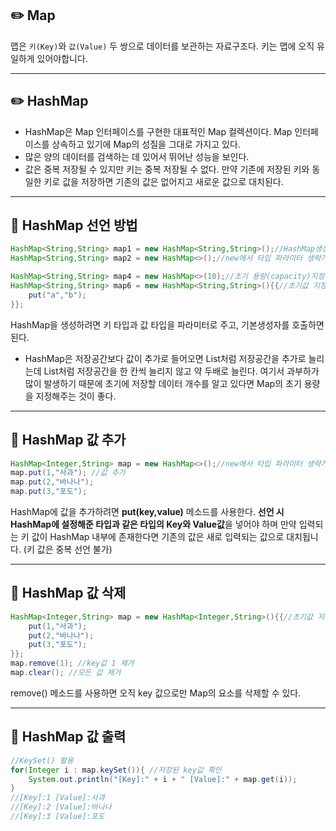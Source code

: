 ## ✏️ Map

맵은 ``키(Key)``와 ``값(Value)`` 두 쌍으로 데이터를 보관하는 자료구조다. 키는 맵에 오직 유일하게 있어야합니다.

---


## ✏️ HashMap

- HashMap은 Map 인터페이스를 구현한 대표적인 Map 컬렉션이다. Map 인터페이스를 상속하고 있기에 Map의 성질을 그대로 가지고 있다.
- 많은 양의 데이터를 검색하는 데 있어서 뛰어난 성능을 보인다.
- 값은 중복 저장될 수 있지만 키는 중복 저장될 수 없다. 만약 기존에 저장된 키와 동일한 키로 값을 저장하면 기존의 값은 없어지고 새로운 값으로 대치된다. 

---

## 📍 HashMap 선언 방법

```java
HashMap<String,String> map1 = new HashMap<String,String>();//HashMap생성
HashMap<String,String> map2 = new HashMap<>();//new에서 타입 파라미터 생략가능

HashMap<String,String> map4 = new HashMap<>(10);//초기 용량(capacity)지정
HashMap<String,String> map6 = new HashMap<String,String>(){{//초기값 지정
    put("a","b");
}};
```

HashMap을 생성하려면 키 타입과 값 타입을 파라미터로 주고, 기본생성자를 호출하면 된다.
- HashMap은 저장공간보다 값이 추가로 들어오면 List처럼 저장공간을 추가로 늘리는데 List처럼 저장공간을 한 칸씩 늘리지 않고 약 두배로 늘린다.  여기서 과부하가 많이 발생하기 때문에 초기에 저장할 데이터 개수를 알고 있다면 Map의 초기 용량을 지정해주는 것이 좋다.

---

## 📍 HashMap 값 추가

```java
HashMap<Integer,String> map = new HashMap<>();//new에서 타입 파라미터 생략가능
map.put(1,"사과"); //값 추가
map.put(2,"바나나");
map.put(3,"포도");
```

HashMap에 값을 추가하려면 **put(key,value)** 메소드를 사용한다. **선언 시 HashMap에 설정해준 타입과 같은 타입의 Key와 Value값**을 넣어야 하며 만약 입력되는 키 값이 HashMap 내부에 존재한다면 기존의 값은 새로 입력되는 값으로 대치됩니다. (키 값은 중복 선언 불가)

---
## 📍 HashMap 값 삭제

```java 
HashMap<Integer,String> map = new HashMap<Integer,String>(){{//초기값 지정
    put(1,"사과");
    put(2,"바나나");
    put(3,"포도");
}};
map.remove(1); //key값 1 제거
map.clear(); //모든 값 제거

```

remove() 메소드를 사용하면 오직 key 값으로만 Map의 요소를 삭제할 수 있다.

---

## 📍 HashMap 값 출력

```java
//KeySet() 활용
for(Integer i : map.keySet()){ //저장된 key값 확인
    System.out.println("[Key]:" + i + " [Value]:" + map.get(i));
}
//[Key]:1 [Value]:사과
//[Key]:2 [Value]:바나나
//[Key]:3 [Value]:포도
```